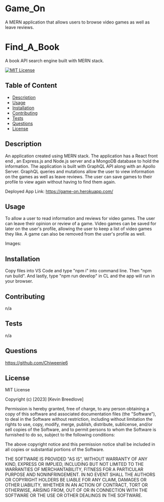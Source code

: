 # Game_On
A MERN application that allows users to browse video games as well as leave reviews.

# Find_A_Book
A book API search engine built with MERN stack.

[![MIT License](https://img.shields.io/badge/License-MIT-blue)]((https://opensource.org/licenses/MIT))

## Table of Content
  - [Description](#Description)
  - [Usage](#Usage)
  - [Installation](#Installation)
  - [Contributing](#Contributing)
  - [Tests](#Tests)
  - [Questions](#Questions)
  - [License](#License)

## Description
An application created using MERN stack. The application has a React front end , an Express.js and Node.js server and a MongoDB database to hold the information. The application is built with GraphQL API along with an Apollo Server. GraphQL queries and mutations allow the user to view information on the games as well as leave reviews. The user can save games to their profile to view again without having to find them again.
  
  Deployed App Link:  https://game-on.herokuapp.com/


## Usage  
To allow a user to read information and reviews for video games. The user can leave their opinion or review of a game. Video games can be saved for later on the user's profile, allowing the user to keep a list of video games they like. A game can also be removed from the user's profile as well.
  
  Images: 




## Installation
  Copy files into VS Code and type "npm i" into command line. Then "npm run build". And lastly, type "npm run develop" in CL and the app will run in your browser.

## Contributing
  n/a

## Tests
  n/a

## Questions
  https://github.com/Chiweenie6  

## License
  MIT License

Copyright (c) [2023] [Kevin Breedlove]

Permission is hereby granted, free of charge, to any person obtaining a copy
of this software and associated documentation files (the "Software"), to deal
in the Software without restriction, including without limitation the rights
to use, copy, modify, merge, publish, distribute, sublicense, and/or sell
copies of the Software, and to permit persons to whom the Software is
furnished to do so, subject to the following conditions:

The above copyright notice and this permission notice shall be included in all
copies or substantial portions of the Software.

THE SOFTWARE IS PROVIDED "AS IS", WITHOUT WARRANTY OF ANY KIND, EXPRESS OR
IMPLIED, INCLUDING BUT NOT LIMITED TO THE WARRANTIES OF MERCHANTABILITY,
FITNESS FOR A PARTICULAR PURPOSE AND NONINFRINGEMENT. IN NO EVENT SHALL THE
AUTHORS OR COPYRIGHT HOLDERS BE LIABLE FOR ANY CLAIM, DAMAGES OR OTHER
LIABILITY, WHETHER IN AN ACTION OF CONTRACT, TORT OR OTHERWISE, ARISING FROM,
OUT OF OR IN CONNECTION WITH THE SOFTWARE OR THE USE OR OTHER DEALINGS IN THE
SOFTWARE.
